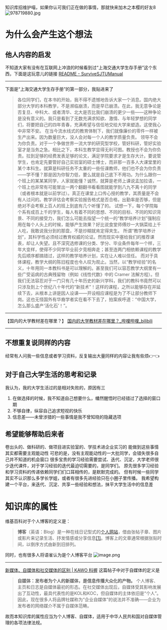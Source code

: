 知识库招维护喵，如果你认可我们正在做的事情，那就快来加木之本樱的好友8
![978719880.jpg](https://cdn.nlark.com/yuque/0/2024/jpeg/35855942/1710953047650-e7945526-4101-43c0-a882-785612a67869.jpeg#averageHue=%23ede7e2&from=url&height=312&id=Gs6FA&originHeight=1551&originWidth=1080&originalType=binary&ratio=1&rotation=0&showTitle=false&size=117043&status=done&style=none&title=&width=217.4000244140625)
# 为什么会产生这个想法
## 他人内容的启发
不知道大家有没有在互联网上冲浪的时候看到过“上海交通大学生存手册”这个东西，下面是这玩意儿的链接
[README - SurviveSJTUManual](https://survivesjtu.gitbook.io/survivesjtumanual/)

---

下面是“上海交通大学生存手册”的第一部分，我贴进来了
> 各位同学们，在本书的开始，我不得不遗憾地告诉大家一个消息。国内绝大部分大学的本科教学，不是濒临崩溃，而是早已崩溃。在此，我无意争论是否复旦、中科大、或者清华、北大是否比我们崩溃的更少一些——这种争论是没有意义的。我只是看到了无数充满求知欲、激情、与年轻梦想的同学们，将要把自己的四年青春，充满希望与信任地交给大学来塑造。这使我心中非常不安。
> 在当今流水线式的教育体制下，我们就像廉价的零件一样被生产出来。因为数量巨大，没人会对每一个人的教学质量负责。
> 领导不会为你负责。对于一个争做世界一流大学的研究型学校，管好科研，管好实验室才是当务之急。相比之下，本科生教学显得无利可图。教授也不会为你负责。拉到足够的经费发表足够的论文，满足学院要求才是生存大计。要说管学生，也肯定先要管好自己实验室的硕士博士，而非那一百多人大课堂里的某个本科生。就算是科研任务不太重的一些任课教师，他们也不会为你负责——学不懂？那是因为你智力低，要么就是自己底下不用功。为什么跟你一个班上的某某某同学，人家就能懂？诚然，就算是老师上课说孟加拉语，一个班上也非常有可能冒出一两个翻翻书看看图就能学到八九不离十的同学（或者根本就是以前学过）。真正在课堂上口传心授的教学，其质量是不会有人过问的。教学评估会考察实验报告格式是否合格，出勤率是否够，但是绝对不会考察上百人的班上到底有几个听懂了的。
> 试想一下，每个学院每个系有成百上千的学生，每人有着不同的思想、不同的目标、不同的知识背景、不同的接受力，我们怎么可能去指望一个统一的“教学培养计划”强制应用在每个人头上的时候，能够产生效果？好比说食堂师傅炒一大锅菜给上千人吃，我敢说我分到的那盘，不是炒糊就肯定得夹生。
> 所谓“教学培养计划”，其科学性必须经过教育权威的论证。然而现实中塞给我们的推荐课表，却让人失望。且不深究选修课的分类、学分、毕业条件每年一个样，三年大变样，使得不少同学毕业前夕竞相奔走；甚至连两门相依赖课程的教学先后顺序都搞错过，这样的教学培养计划，实在让人难以信任。
> 而对于具体课程，教学大纲的陈旧程度也令人叹为观止。当然，以“教学经验”的名义，十年用同一本教科书是可以理解的。甚至我们可以容忍教学大纲里有一些广受诟病的古典残留物（例如《线性代数》中的 Cramer 法解方程）。但我们无法容忍对于一门只有几十年历史的新兴学科，我们的教科书竟然可以只涉及到上个世纪八十年代的“新技术”！这样的课程，之所以能够存在并延续下去，从根本上讲是因人设课——开设相应课程是为了不让部分教师下岗。这也无怪国外有华裔学者实在看不下去了，拍案疾呼道：“中国大学，怎么那么盛产‘活化石’！”。


---

【国内的大学教材差在哪里？】 
[国内的大学教材差在哪里？_哔哩哔哩_bilibili](https://www.bilibili.com/video/BV1Xs4y1q7Ds/?share_source=copy_web&vd_source=59b1cd85bfb60147d8715b95372b9f83)

---

## 不想重复说同样的内容
经常有人问我一些信息或者学习资料，反复输出大量同样的内容让我有些烦👉👈
## 对于自己大学生活的思考和记录
我认为，我的大学生活过的是相对失败的，原因有三

1. 在做选择的时候，我不知道自己想要什么，幡然醒悟时已经错过了选择的窗口期
2. 不够自律，纵容自己追求短视的快乐
3. 信息差——未曾涉猎的一些事情是我不曾知晓的隐藏选项
## 希望能够帮助后来者
卷出头的、做科研的、做项目进实验室的、学技术进企业实习的
能做到这些事情其实都需要主观能动性
可悲的是，没有主观能动性的一大批同学，会错失很多自己并不知道的机会窗口
很多宝贵的学习经验需要尝试、迭代、沉淀，大学老师很少迭代课件，对于学习经验的迭代最迫切需要的，是同学们。
原先很多学习经验和学习资料的传递依赖同学们们口耳相传的，是默默完成的。
但有时候一些同学其实不认识那么多学长学姐，或者有很多先进经验只在小圈子里传播。
我希望构建一个平台，来迭代、沉淀、共享一些经验和想法，抹平大学生活中的信息差
# 知识库的属性
维基百科对于个人博客的定义是：
> **博客**（英语：Blog）是一种在线日记型式的[个人网站](https://zh.wikipedia.org/wiki/%E4%B8%AA%E4%BA%BA%E7%BD%91%E7%AB%99)，借由张帖子章、图片或影片来记录生活、抒发情感或分享信息[[1]](https://zh.wikipedia.org/wiki/%E7%B6%B2%E8%AA%8C#cite_note-%E6%9E%97%E6%9D%B1%E6%B8%85%EF%BC%8C%E7%AE%A1%E7%90%86%E8%B3%87%E8%A8%8A%E7%B3%BB%E7%B5%B1-1)。博客上的文章通常根据张贴时间，以倒序方式由新到旧排列。

同时，也有很多人将语雀认为是个人博客平台
![image.png](https://cdn.nlark.com/yuque/0/2024/png/35855942/1708845260489-b52b03c4-cc71-40cd-aabd-4c3d6df09771.png#averageHue=%2326282d&clientId=u217ac42d-f37a-4&from=paste&height=339&id=ubce3d698&originHeight=567&originWidth=889&originalType=binary&ratio=1.25&rotation=0&showTitle=false&size=79215&status=done&style=none&taskId=ue08af55b-49ab-45b2-9e01-d7dfbb54b14&title=&width=531.2000122070312)

---

[新媒体、自媒体和社交媒体的区别 | KAWO 科握](https://kawo.com/cn/%E5%8D%9A%E5%AE%A2/%E6%96%B0%E5%AA%92%E4%BD%93%E3%80%81%E8%87%AA%E5%AA%92%E4%BD%93%E5%92%8C%E7%A4%BE%E4%BA%A4%E5%AA%92%E4%BD%93%E7%9A%84%E5%8C%BA%E5%88%AB)
这篇帖子中对于自媒体的定义是
> **自媒体：发布者为个人的新媒体，是信息传播大众化的产物。**
> 个人博客、主页和日志是自媒体最初的形态。在社交媒体出现后，自媒体受其影响发展出了互动性，最具代表性的是KOL和KOC，但自媒体的主体依旧是“个人”。因此，现在很多人将品牌社媒称为“企业自媒体”的说法并不准确——企业为发布者的网络媒介不属于自媒体范畴。

故而本知识库的属性应当为个人博客、自媒体，适用于中华人民共和国对自媒体管理的各项法律法规。
